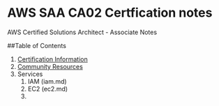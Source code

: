 # AWS SAA CA02 Certfication notes
AWS Certified Solutions Architect - Associate Notes 


##Table of Contents

1. [Certification Information](certification_details.md)
2. [Community Resources](community_resources.md)
3. Services
   1. IAM (iam.md)
   2. EC2 (ec2.md)
   3. 